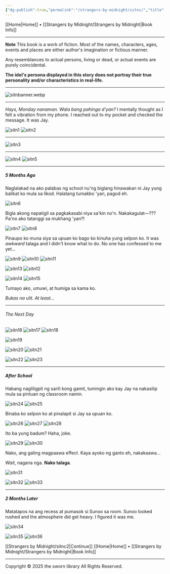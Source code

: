 ```yaml
---
{"dg-publish":true,"permalink":"/strangers-by-midnight/sitnc/","title":"Page 1"}
---
```


[[Home\|Home]] • [[Strangers by Midnight/Strangers by Midnight\|Book Info]]

***

**Note**
This book is a work of fiction. Most of the names, characters, ages, events and places are either author's imagination or fictious manner.

Any resemblances to actual persons, living or dead, or actual events are purely coincidental.

**The idol's persona displayed in this story does not portray their true personality and/or characteristics in real-life.**

***

![sitnbanner.webp](/img/user/Strangers%20by%20Midnight/sitnbanner.webp)

***

*Hays, Monday nanaman. Wala bang pahinga d'yan?*  I mentally thought as I felt a vibration from my phone. I reached out to my pocket and checked the message. It was Jay.

![sitn1](https://i.imgur.com/kVJ6fps.jpeg)
![sitn2](https://i.imgur.com/BxUE1S3.jpeg)

***

![sitn3](https://i.imgur.com/DnZ33XB.jpeg)

***

![sitn4](https://i.imgur.com/6CDdD1v.jpeg)
![sitn5](https://i.imgur.com/83pfSDP.jpeg)

***

##### 5 Months Ago
Naglalakad na ako palabas ng school nu'ng biglang hinawakan ni Jay yung balikat ko mula sa likod. Halatang tumakbo 'yan, pagod eh.

![sitn6](https://i.imgur.com/UfT6o4p.jpeg)

Bigla akong napatigil sa pagkakasabi niya sa'kin no'n. Nakakagulat—??? Pa'no ako tatanggi sa mukhang 'yan?!

![sitn7](https://i.imgur.com/37dBkkL.jpeg)
![sitn8](https://i.imgur.com/RvgQdpw.jpeg)


Pinaupo ko muna siya sa upuan ko bago ko kinuha yung selpon ko. It was *awkward* talaga and I didn't know what to do. No one has confessed to me yet...

![sitn9](https://i.imgur.com/iJu3Sxo.jpeg)
![sitn10](https://i.imgur.com/p0g015D.jpeg)
![sitn11](https://i.imgur.com/JD7Y7Np.jpeg)

![sitn13](https://i.imgur.com/QN7x3x4.jpeg)
![sitn12](https://i.imgur.com/3DQhubE.jpeg)

![sitn14](https://i.imgur.com/4GMWbsY.jpeg)
![sitn15](https://i.imgur.com/ei5Z3oh.jpeg)


Tumayo ako, umuwi, at humiga sa kama ko.

*Bukas na ulit. At least...*

***

###### The Next Day

![sitn16](https://i.imgur.com/PTIcrdn.jpeg)
![sitn17](https://i.imgur.com/EWAWxQt.jpeg)
![sitn18](https://i.imgur.com/i3S3r7U.jpeg)

![sitn19](https://i.imgur.com/DJhNjRY.jpeg)


![sitn20](https://i.imgur.com/q3jC7b1.jpeg)
![sitn21](https://i.imgur.com/ZSss8Oz.jpeg)

![sitn22](https://i.imgur.com/XE3mZno.jpeg)
![sitn23](https://i.imgur.com/nUkkRhh.jpeg)

***
##### After School
Habang nagliligpit ng sarili kong gamit, tumingin ako kay Jay na nakasilip mula sa pintuan ng classroom namin. 

![sitn24](https://i.imgur.com/ZIf0KiR.jpeg)
![sitn25](https://i.imgur.com/8gowUni.jpeg)

Binaba ko selpon ko at pinalapit si Jay sa upuan ko.

![sitn26](https://i.imgur.com/3uAmNPl.jpeg)
![sitn27](https://i.imgur.com/lkV2Sso.jpeg)
![sitn28](https://i.imgur.com/1oYyDrI.jpeg)

Ito ba yung badum? Haha, joke.

![sitn29](https://i.imgur.com/GPWWHhT.jpeg)
![sitn30](https://i.imgur.com/DNz3EVF.jpeg)

Nako, ang galing magpaawa effect. Kaya ayoko ng ganto eh, nakakaawa...

*Wait*, nagana nga. **Nako talaga**.

![sitn31](https://i.imgur.com/Ovw2fMh.jpeg)

![sitn32](https://i.imgur.com/pBeLny9.jpeg)
![sitn33](https://i.imgur.com/lA3HEms.jpeg)

***
##### 2 Months Later

Matatapos na ang recess at pumasok si Sunoo sa room. Sunoo looked rushed and the atmosphere did get heavy. I figured it was me.

![sitn34](https://i.imgur.com/QdLOBss.jpeg)

![sitn35](https://i.imgur.com/uN8BH9i.jpeg)
![sitn36](https://i.imgur.com/6XKHlF2.jpeg)


[[Strangers by Midnight/sitnc2\|Continue]]
[[Home\|Home]] • [[Strangers by Midnight/Strangers by Midnight\|Book Info]]

***
Copyright © 2025 the sworn library
All Rights Reserved.

<script src="https://starryxoxo.github.io/treeajmgar/src/helpers/protect-images.js"></script>